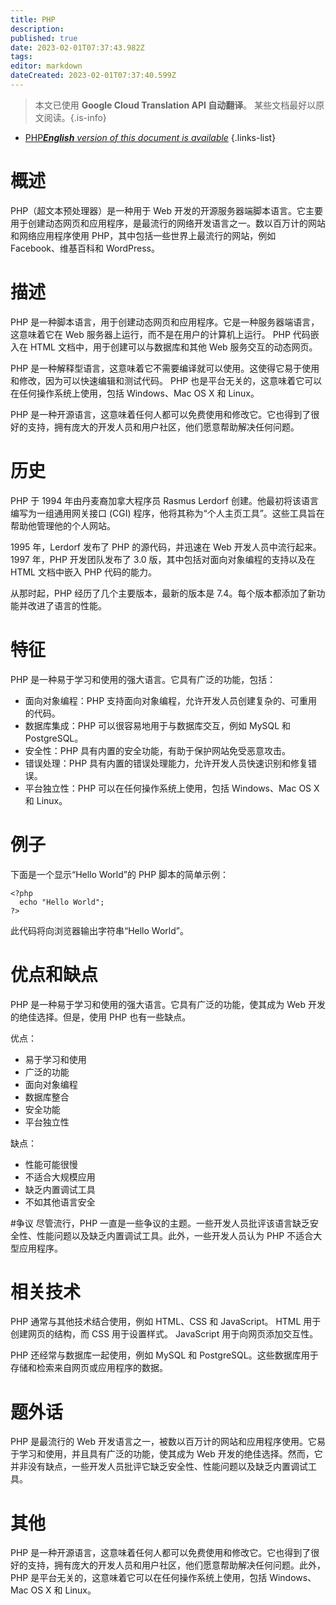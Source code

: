 ```yaml
---
title: PHP
description: 
published: true
date: 2023-02-01T07:37:43.982Z
tags: 
editor: markdown
dateCreated: 2023-02-01T07:37:40.599Z
---
```


> 本文已使用 **Google Cloud Translation API 自动翻译**。
某些文档最好以原文阅读。{.is-info}

- [PHP***English** version of this document is available*](/en/Knowledge-base/Dictionary/php)
{.links-list}

# 概述
PHP（超文本预处理器）是一种用于 Web 开发的开源服务器端脚本语言。它主要用于创建动态网页和应用程序，是最流行的网络开发语言之一。数以百万计的网站和网络应用程序使用 PHP，其中包括一些世界上最流行的网站，例如 Facebook、维基百科和 WordPress。

# 描述
PHP 是一种脚本语言，用于创建动态网页和应用程序。它是一种服务器端语言，这意味着它在 Web 服务器上运行，而不是在用户的计算机上运行。 PHP 代码嵌入在 HTML 文档中，用于创建可以与数据库和其他 Web 服务交互的动态网页。

PHP 是一种解释型语言，这意味着它不需要编译就可以使用。这使得它易于使用和修改，因为可以快速编辑和测试代码。 PHP 也是平台无关的，这意味着它可以在任何操作系统上使用，包括 Windows、Mac OS X 和 Linux。

PHP 是一种开源语言，这意味着任何人都可以免费使用和修改它。它也得到了很好的支持，拥有庞大的开发人员和用户社区，他们愿意帮助解决任何问题。

# 历史
PHP 于 1994 年由丹麦裔加拿大程序员 Rasmus Lerdorf 创建。他最初将该语言编写为一组通用网关接口 (CGI) 程序，他将其称为“个人主页工具”。这些工具旨在帮助他管理他的个人网站。

1995 年，Lerdorf 发布了 PHP 的源代码，并迅速在 Web 开发人员中流行起来。 1997 年，PHP 开发团队发布了 3.0 版，其中包括对面向对象编程的支持以及在 HTML 文档中嵌入 PHP 代码的能力。

从那时起，PHP 经历了几个主要版本，最新的版本是 7.4。每个版本都添加了新功能并改进了语言的性能。

# 特征
PHP 是一种易于学习和使用的强大语言。它具有广泛的功能，包括：

- 面向对象编程：PHP 支持面向对象编程，允许开发人员创建复杂的、可重用的代码。
- 数据库集成：PHP 可以很容易地用于与数据库交互，例如 MySQL 和 PostgreSQL。
- 安全性：PHP 具有内置的安全功能，有助于保护网站免受恶意攻击。
- 错误处理：PHP 具有内置的错误处理能力，允许开发人员快速识别和修复错误。
- 平台独立性：PHP 可以在任何操作系统上使用，包括 Windows、Mac OS X 和 Linux。

# 例子
下面是一个显示“Hello World”的 PHP 脚本的简单示例：

```
<?php
  echo "Hello World";
?>
```

此代码将向浏览器输出字符串“Hello World”。

# 优点和缺点
PHP 是一种易于学习和使用的强大语言。它具有广泛的功能，使其成为 Web 开发的绝佳选择。但是，使用 PHP 也有一些缺点。

优点：
- 易于学习和使用
- 广泛的功能
- 面向对象编程
- 数据库整合
- 安全功能
- 平台独立性

缺点：
- 性能可能很慢
- 不适合大规模应用
- 缺乏内置调试工具
- 不如其他语言安全

#争议
尽管流行，PHP 一直是一些争议的主题。一些开发人员批评该语言缺乏安全性、性能问题以及缺乏内置调试工具。此外，一些开发人员认为 PHP 不适合大型应用程序。

# 相关技术
PHP 通常与其他技术结合使用，例如 HTML、CSS 和 JavaScript。 HTML 用于创建网页的结构，而 CSS 用于设置样式。 JavaScript 用于向网页添加交互性。

PHP 还经常与数据库一起使用，例如 MySQL 和 PostgreSQL。这些数据库用于存储和检索来自网页或应用程序的数据。

# 题外话
PHP 是最流行的 Web 开发语言之一，被数以百万计的网站和应用程序使用。它易于学习和使用，并且具有广泛的功能，使其成为 Web 开发的绝佳选择。然而，它并非没有缺点，一些开发人员批评它缺乏安全性、性能问题以及缺乏内置调试工具。

# 其他
PHP 是一种开源语言，这意味着任何人都可以免费使用和修改它。它也得到了很好的支持，拥有庞大的开发人员和用户社区，他们愿意帮助解决任何问题。此外，PHP 是平台无关的，这意味着它可以在任何操作系统上使用，包括 Windows、Mac OS X 和 Linux。